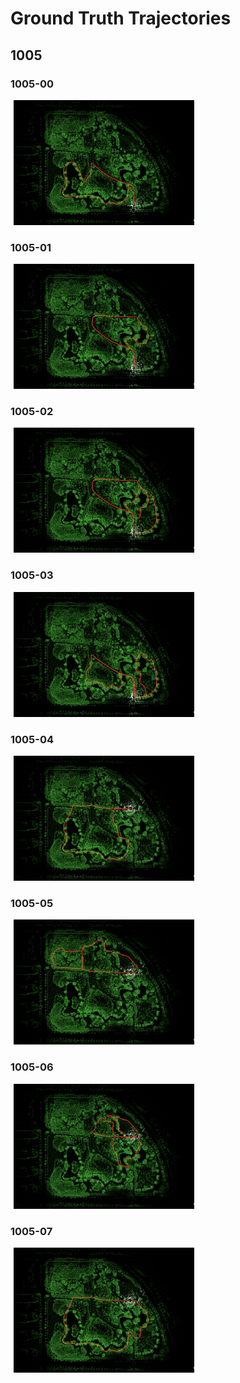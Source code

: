 # Ground Truth Trajectories

## 1005

### 1005-00
<div align="left">
<img src="../pics/all_traj/traj_full/1005-00.png" alt="photo" height="200" hspace="5"/>
</div>

### 1005-01
<div align="left">
<img src="../pics/all_traj/traj_full/1005-01.png" alt="photo" height="200" hspace="5"/>
</div>

### 1005-02
<div align="left">
<img src="../pics/all_traj/traj_full/1005-02.png" alt="photo" height="200" hspace="5"/>
</div>

### 1005-03
<div align="left">
<img src="../pics/all_traj/traj_full/1005-03.png" alt="photo" height="200" hspace="5"/>
</div>

### 1005-04
<div align="left">
<img src="../pics/all_traj/traj_full/1005-04.png" alt="photo" height="200" hspace="5"/>
</div>

### 1005-05
<div align="left">
<img src="../pics/all_traj/traj_full/1005-05.png" alt="photo" height="200" hspace="5"/>
</div>

### 1005-06
<div align="left">
<img src="../pics/all_traj/traj_full/1005-06.png" alt="photo" height="200" hspace="5"/>
</div>

### 1005-07
<div align="left">
<img src="../pics/all_traj/traj_full/1005-07.png" alt="photo" height="200" hspace="5"/>
</div>